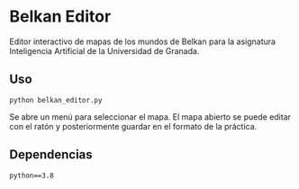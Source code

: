 # Belkan Editor

Editor interactivo de mapas de los mundos de Belkan para la asignatura Inteligencia Artificial de la Universidad de Granada.

## Uso

```
python belkan_editor.py
```

Se abre un menú para seleccionar el mapa. El mapa abierto se puede editar con el ratón y posteriormente guardar en el formato de la práctica.

## Dependencias

```
python==3.8
```